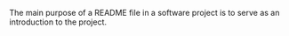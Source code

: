 The main purpose of a README file in a software project is to serve as an introduction to the project. 
